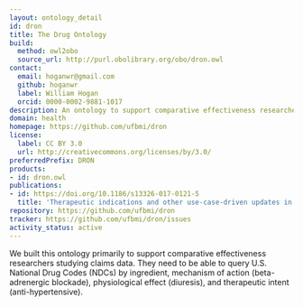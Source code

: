 ```yaml
---
layout: ontology_detail
id: dron
title: The Drug Ontology
build:
  method: owl2obo
  source_url: http://purl.obolibrary.org/obo/dron.owl
contact:
  email: hoganwr@gmail.com
  github: hoganwr
  label: William Hogan
  orcid: 0000-0002-9881-1017
description: An ontology to support comparative effectiveness researchers studying claims data.
domain: health
homepage: https://github.com/ufbmi/dron
license:
  label: CC BY 3.0
  url: http://creativecommons.org/licenses/by/3.0/
preferredPrefix: DRON
products:
- id: dron.owl
publications:
- id: https://doi.org/10.1186/s13326-017-0121-5
  title: 'Therapeutic indications and other use-case-driven updates in the drug ontology: anti-malarials, anti-hypertensives, opioid analgesics, and a large term request'
repository: https://github.com/ufbmi/dron
tracker: https://github.com/ufbmi/dron/issues
activity_status: active
---
```


We built this ontology primarily to support comparative effectiveness researchers studying claims data. They need to be able to query U.S. National Drug Codes (NDCs) by ingredient, mechanism of action (beta-adrenergic blockade), physiological effect (diuresis), and therapeutic intent (anti-hypertensive).
